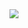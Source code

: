 <img src="[https://raw.githubusercontent.com/Lane-Art-Design/website/main/src/img/logo/logo.png](https://drive.google.com/file/d/1rkSO-kZxRLFypjGnioGuA0ua_TVho-kc/view?usp=sharing)https://drive.google.com/file/d/1rkSO-kZxRLFypjGnioGuA0ua_TVho-kc/view?usp=sharing"/>
